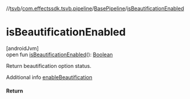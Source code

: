 //[tsvb](../../../index.md)/[com.effectssdk.tsvb.pipeline](../index.md)/[BasePipeline](index.md)/[isBeautificationEnabled](is-beautification-enabled.md)

# isBeautificationEnabled

[androidJvm]\
open fun [isBeautificationEnabled](is-beautification-enabled.md)(): [Boolean](https://kotlinlang.org/api/latest/jvm/stdlib/kotlin/-boolean/index.html)

Return beautification option status.

Additional info [enableBeautification](enable-beautification.md)

#### Return
